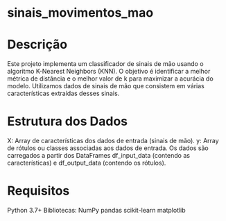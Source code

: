 # sinais_movimentos_mao

# Descrição
Este projeto implementa um classificador de sinais de mão usando o algoritmo K-Nearest Neighbors (KNN). O objetivo é identificar a melhor métrica de distância e o melhor valor de k para maximizar a acurácia do modelo. Utilizamos dados de sinais de mão que consistem em várias características extraídas desses sinais.

# Estrutura dos Dados
X: Array de características dos dados de entrada (sinais de mão).
y: Array de rótulos ou classes associadas aos dados de entrada.
Os dados são carregados a partir dos DataFrames df_input_data (contendo as características) e df_output_data (contendo os rótulos).

# Requisitos
Python 3.7+
Bibliotecas:
NumPy
pandas
scikit-learn
matplotlib
